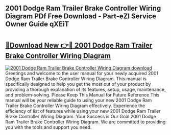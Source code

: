 ## 2001 Dodge Ram Trailer Brake Controller Wiring Diagram PDf Free Download - Part-eZl Service Owner Guide qXEiT

# <h2><a href="http://dfs0sf.blite.top/?on=2001+Dodge+Ram+Trailer+Brake+Controller+Wiring+Diagram">🔗Download New 👉🔴 2001 Dodge Ram Trailer Brake Controller Wiring Diagram</a></h2>

[![2001 Dodge Ram Trailer Brake Controller Wiring Diagram download](https://i.imgur.com/lujVjoI.png)](http://dfs0sf.blite.top/?on=2001+Dodge+Ram+Trailer+Brake+Controller+Wiring+Diagram)
Greetings and welcome to the user manual for your newly acquired 2001 Dodge Ram Trailer Brake Controller Wiring Diagram. This manual is specifically designed to help you get the most out of your product by providing a thorough explanation of its features, setup, usage, maintenance, and problem-solving. Please Keep This Manual for Future Reference This manual will be your reliable guide to using your new 2001 Dodge Ram Trailer Brake Controller Wiring Diagram effectively. Experience the efficiency of list of features while using your new 2001 Dodge Ram Trailer Brake Controller Wiring Diagram. Your Success is Our Goal 2001 Dodge Ram Trailer Brake Controller Wiring Diagram. We are committed to providing you with the tools and support you need.
